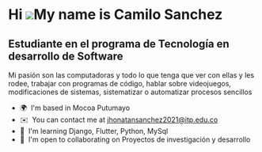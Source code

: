 Hi ![](https://user-images.githubusercontent.com/18350557/176309783-0785949b-9127-417c-8b55-ab5a4333674e.gif)My name is Camilo Sanchez
======================================================================================================================================

Estudiante en el programa de Tecnología en desarrollo de Software
-----------------------------------------------------------------

Mi pasión son las computadoras y todo lo que tenga que ver con ellas y les rodee, trabajar con programas de código, hablar sobre videojuegos, modificaciones de sistemas, sistematizar o automatizar procesos sencillos

* 🌍  I'm based in Mocoa Putumayo
* ✉️  You can contact me at [jhonatansanchez2021@itp.edu.co](mailto:jhonatansanchez2021@itp.edu.co)
* 🧠  I'm learning Django, Flutter, Python, MySql
* 🤝  I'm open to collaborating on Proyectos de investigación y desarrollo
